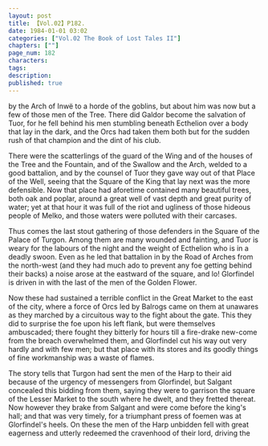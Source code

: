 ```yaml
---
layout: post
title: 【Vol.02】P182.
date: 1984-01-01 03:02
categories: ["Vol.02 The Book of Lost Tales II"]
chapters: [""]
page_num: 182
characters: 
tags: 
description: 
published: true
---
```


<p style="text-indent: 0;">
by the Arch of Inwë to a horde of the goblins, but about him was now but a few of those men of the Tree. There did Galdor become the salvation of Tuor, for he fell behind his men stumbling beneath Ecthelion over a body that lay in the dark, and the Orcs had taken them both but for the sudden rush of that champion and the dint of his club.
</p>

There were the scatterlings of the guard of the Wing and of the houses of the Tree and the Fountain, and of the Swallow and the Arch, welded to a good battalion, and by the counsel of Tuor they gave way out of that Place of the Well, seeing that the Square of the King that lay next was the more defensible. Now that place had aforetime contained many beautiful trees, both oak and poplar, around a great well of vast depth and great purity of water; yet at that hour it was full of the riot and ugliness of those hideous people of Melko, and those waters were polluted with their carcases.

Thus comes the last stout gathering of those defenders in the Square of the Palace of Turgon. Among them are many wounded and fainting, and Tuor is weary for the labours of the night and the weight of Ecthelion who is in a deadly swoon. Even as he led that battalion in by the Road of Arches from the north-west (and they had much ado to prevent any foe getting behind their backs) a noise arose at the eastward of the square, and lo! Glorfindel is driven in with the last of the men of the Golden Flower.

Now these had sustained a terrible conflict in the Great Market to the east of the city, where a force of Orcs led by Balrogs came on them at unawares as they marched by a circuitous way to the fight about the gate. This they did to surprise the foe upon his left flank, but were themselves ambuscaded; there fought they bitterly for hours till a fire-drake new-come from the breach overwhelmed them, and Glorfindel cut his way out very hardly and with few men; but that place with its stores and its goodly things of fine workmanship was a waste of flames.

The story tells that Turgon had sent the men of the Harp to their aid because of the urgency of messengers from Glorfindel, but Salgant concealed this bidding from them, saying they were to garrison the square of the Lesser Market to the south where he dwelt, and they fretted thereat. Now however they brake from Salgant and were come before the king's hall; and that was very timely, for a triumphant press of foemen was at Glorfindel's heels. On these the men of the Harp unbidden fell with great eagerness and utterly redeemed the cravenhood of their lord, driving the

